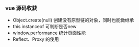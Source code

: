 ### vue 源码收获
- Object.create(null) 创建没有原型链的对象，同时也能做继承
- this instanceof 可判断是否new 
- window.performance 统计页面性能
- Reflect、Proxy 的使用
